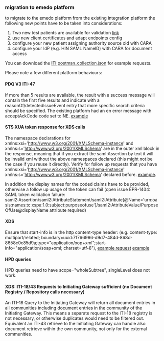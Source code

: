 ### migration to emedo platform

to migrate to the emedo platform from the existing integration platform the following new points have to be taken into considerations:

1. Two new test patients are available for validation [link](testpatients)
2. use new client certificates and adapt endpoints [config](ikit-config/)
3. configure your new patient assigning authority source oid with CARA
4. configure your IdP (e.g. HIN SAML NameID) with CARA for document access

You can download the [ITI.postman_collection.json](/ITI.postman_collection.json) for example requests.

Please note a few different platform behaviours:

#### PDQ V3 ITI-47 
If more than 5 results are available, the result with a success message will contain the first five results  and 
indicate with a reasonOf/detectedIssueEvent entry that more specific search criteria should be specified. The existing platform had an en error message with acceptAckCode code set to NE. [example](https://ikit.cara.ch/dep/#/transaction/3fb82e89-4a8e-41a6-97e2-19563f963bc2)

#### STS XUA token response for XDS calls

The namespace declarations for xmlns:xsi='http://www.w3.org/2001/XMLSchema-instance' and xmlns:s='http://www.w3.org/2001/XMLSchema' are in the outer xml block in the response, meaning that if you extract the saml:Assertion by text it will be invalid xml without the above namespaces declared (this might not be the case if you reuse it directly). Verify for follow up requests that you have xmlns:xsi='http://www.w3.org/2001/XMLSchema-instance' xmlns:s='http://www.w3.org/2001/XMLSchema' declared before.
[example](https://ikit.cara.ch/dep/#/transaction/d95ed4e6-2e75-4926-b43b-129deb3c9b3d). 

In addition the display names for the coded claims have to be provided, otherwise a follow up usage of the token can fail (open issue EPR-1404: SAML token validation failure: saml2:Assertion/saml2:AttributeStatement/saml2:Attribute[@Name='urn:oasis:names:tc:xspa:1.0:subject:purposeofuse']/saml2:AttributeValue/PurposeOfUse@displayName attribute required)

#### XDS

Ensure that start-info is in the http content-type header: (e.g. content-type: multipart/related; boundary=uuid:71766996-d9d7-484d-868d-8658c0c85d9a;type="application/xop+xml";start-info="application/soap+xml; charset=utf-8"), [example request](https://ikit.cara.ch/dep/#/transaction/58e93b31-0539-4ddf-b8e9-814076a7ec59)
[example](https://ikit.cara.ch/dep/#/transaction/d95ed4e6-2e75-4926-b43b-129deb3c9b3d)

#### HPD queries

HPD queries need to have scope="wholeSubtree", singleLevel does not work.

#### XDS: ITI-18/43 Requests to Initiating Gateway sufficient (no Document Registry / Repository calls necessary)

An ITI-18 Query to the Initiating Gateway will return all document entries in all communities including document entries in the community of the Initiating Gateway. This means a separate request to the ITI-18 registry is not necessary, or otherwise duplicates would need to be filtered out. Equivalent an ITI-43 retrieve to the Initiating Gateway can handle also document retrieve within the own community, not only for the external communities. 